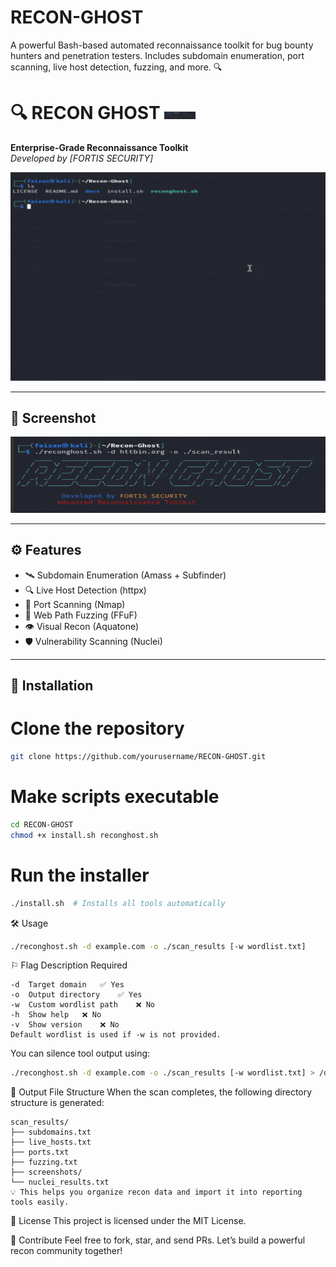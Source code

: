 # RECON-GHOST
A powerful Bash-based automated reconnaissance toolkit for bug bounty hunters and penetration testers. Includes subdomain enumeration, port scanning, live host detection, fuzzing, and more. 🔍


# 🔍 RECON GHOST <img src="screenshot.png" width="50"> 

**Enterprise-Grade Reconnaissance Toolkit**  
*Developed by [FORTIS SECURITY]*  

![Demo](docs/demo.gif)

---

## 📸 Screenshot
<img src="screenshot.png" width="600">

---

## ⚙️ Features
- 🛰️ Subdomain Enumeration (Amass + Subfinder)
- 🔍 Live Host Detection (httpx)
- 🔌 Port Scanning (Nmap)
- 📂 Web Path Fuzzing (FFuF)
- 👁️ Visual Recon (Aquatone)
- 🛡️ Vulnerability Scanning (Nuclei)

---

## 🔗 Installation


# Clone the repository
```bash
git clone https://github.com/yourusername/RECON-GHOST.git
```

# Make scripts executable
```bash
cd RECON-GHOST
chmod +x install.sh reconghost.sh
```

# Run the installer
```bash
./install.sh  # Installs all tools automatically
```

🛠 Usage
```bash
./reconghost.sh -d example.com -o ./scan_results [-w wordlist.txt]
```

⚐ Flag	Description	Required
```
-d	Target domain	✅ Yes
-o	Output directory	✅ Yes
-w	Custom wordlist path	❌ No
-h	Show help	❌ No
-v	Show version	❌ No
Default wordlist is used if -w is not provided.
```

You can silence tool output using: 
```bash
./reconghost.sh -d example.com -o ./scan_results [-w wordlist.txt] > /dev/null 2>&1
```

📂 Output File Structure
When the scan completes, the following directory structure is generated:

```
scan_results/
├── subdomains.txt
├── live_hosts.txt
├── ports.txt
├── fuzzing.txt
├── screenshots/
└── nuclei_results.txt
💡 This helps you organize recon data and import it into reporting tools easily.
```

📄 License
This project is licensed under the MIT License.

🤝 Contribute
Feel free to fork, star, and send PRs.
Let’s build a powerful recon community together! 
